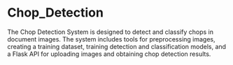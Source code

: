 # Chop_Detection
The Chop Detection System is designed to detect and classify chops in document images. The system includes tools for preprocessing images, creating a training dataset, training detection and classification models, and a Flask API for uploading images and obtaining chop detection results.
